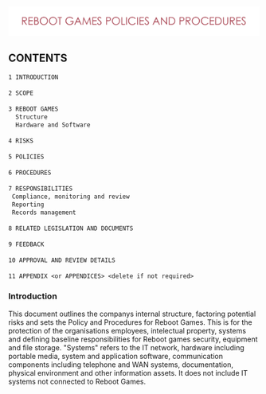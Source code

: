 <img src="https://github.com/matthewsides/Reboot-Games-Policies-and-Procedures/blob/master/RG_H_Text.png" width="550">



## CONTENTS

    1 INTRODUCTION
    
    2 SCOPE	
    
    3 REBOOT GAMES
      Structure
      Hardware and Software
      
    4 RISKS
    
    5 POLICIES 
    
    6 PROCEDURES
    
    7 RESPONSIBILITIES	
     Compliance, monitoring and review	
     Reporting	
     Records management	

    8 RELATED LEGISLATION AND DOCUMENTS	

    9 FEEDBACK

    10 APPROVAL AND REVIEW DETAILS	

    11 APPENDIX <or APPENDICES> <delete if not required>	




### Introduction

This document outlines the companys internal structure, factoring potential risks and sets the Policy and Procedures for Reboot Games. This is for the protection of the organisations employees, intelectual property, systems and defining baseline responsibilities for Reboot games security, equipment and file storage. "Systems" refers to the IT network, hardware including portable media, system and application software, communication components including telephone and WAN systems, documentation, physical environment and other information assets. It does not include IT systems not connected to Reboot Games.
